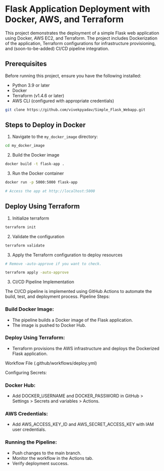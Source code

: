 # Flask Application Deployment with Docker, AWS, and Terraform

This project demonstrates the deployment of a simple Flask web application using Docker, AWS EC2, and Terraform. The project includes Dockerization of the application, Terraform configurations for infrastructure provisioning, and (soon-to-be-added) CI/CD pipeline integration.


## Prerequisites

Before running this project, ensure you have the following installed:

- Python 3.9 or later
- Docker
- Terraform (v1.4.6 or later)
- AWS CLI (configured with appropriate credentials)

```bash
git clone https://github.com/vivekpyadav/Simple_Flask_Webapp.git
```

## Steps to Deploy in Docker

1. Navigate to the `my_docker_image` directory:
```bash
cd my_docker_image
```
2. Build the Docker image
```bash
docker build -t flask-app .
```
3. Run the Docker container
```bash
docker run -p 5000:5000 flask-app

# Access the app at http://localhost:5000
```

 

## Deploy Using Terraform

1. Initialize terraform
```bash
terraform init
```
2. Validate the configuration
```bash
terraform validate
```
3. Apply the Terraform configuration to deploy resources
```bash
# Remove -auto-approve if you want to check.

terraform apply -auto-approve
```

3. CI/CD Pipeline Implementation

The CI/CD pipeline is implemented using GitHub Actions to automate the build, test, and deployment process.
Pipeline Steps:

### Build Docker Image:
- The pipeline builds a Docker image of the Flask application.
- The image is pushed to Docker Hub.

### Deploy Using Terraform:
- Terraform provisions the AWS infrastructure and deploys the Dockerized Flask application.

Workflow File (.github/workflows/deploy.yml)

Configuring Secrets:

### Docker Hub:
- Add DOCKER_USERNAME and DOCKER_PASSWORD in GitHub > Settings > Secrets and variables > Actions.
### AWS Credentials:
- Add AWS_ACCESS_KEY_ID and AWS_SECRET_ACCESS_KEY with IAM user credentials.

### Running the Pipeline:

- Push changes to the main branch.
- Monitor the workflow in the Actions tab.
- Verify deployment success.





